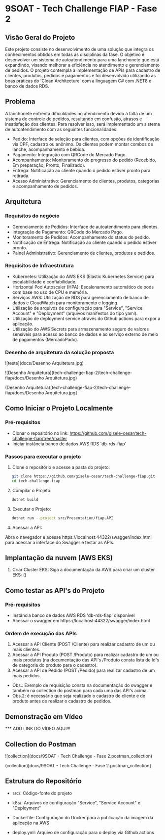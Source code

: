 # 9SOAT - Tech Challenge FIAP - Fase 2

## Visão Geral do Projeto

Este projeto consiste no desenvolvimento de uma solução que integra os conhecimentos obtidos em todas as disciplinas da fase. O objetivo é desenvolver um sistema de autoatendimento para uma lanchonete que está expandindo, visando melhorar a eficiência no atendimento e gerenciamento de pedidos.
O projeto contempla a implementação de APIs para cadastro de clientes, produtos, pedidos e pagamentos e foi desenvolvido utilizando as boas práticas do 'Clean Architecture' com a linguagem C# com .NET8 e banco de dados RDS.

## Problema

A lanchonete enfrenta dificuldades no atendimento devido à falta de um sistema de controle de pedidos, resultando em confusão, atrasos e insatisfação dos clientes. Para resolver isso, será implementado um sistema de autoatendimento com as seguintes funcionalidades:

 - Pedido: Interface de seleção para clientes, com opções de identificação via CPF, cadastro ou anônimo. Os clientes podem montar combos de lanche, acompanhamento e bebida.
 - Pagamento: Integração com QRCode do Mercado Pago.
 - Acompanhamento: Monitoramento do progresso do pedido (Recebido, Em preparação, Pronto, Finalizado).
 - Entrega: Notificação ao cliente quando o pedido estiver pronto para retirada.
 - Acesso Administrativo: Gerenciamento de clientes, produtos, categorias e acompanhamento de pedidos.

 ## Arquitetura

 ### Requisitos do negócio

 - Gerenciamento de Pedidos: Interface de autoatendimento para clientes.
 - Integração de Pagamento: QRCode do Mercado Pago.
 - Monitoramento de Pedidos: Acompanhamento do status do pedido.
 - Notificação de Entrega: Notificação ao cliente quando o pedido estiver pronto.
 - Painel Administrativo: Gerenciamento de clientes, produtos e pedidos.

 ### Requisitos de Infraestrutura

 - Kubernetes: Utilização do AWS EKS (Elastic Kubernetes Service) para escalabilidade e confiabilidade.
 - Horizontal Pod Autoscaler (HPA): Escalonamento automático de pods com base no uso de CPU e memória.
 - Serviços AWS: Utilização de RDS para gerenciamento de banco de dados e CloudWatch para monitoramento e logging.
 - Utilização de arquivos de configuração para "Service", "Service Account" e "Deployment" (arquivos manifestos do tipo yaml).
 - Utilização de deployment service através do Github actions para expor a aplicação.
 - Utilização do AWS Secrets para armazenamento seguro de valores sensíveis para acesso ao banco de dados e ao serviço externo de meio de pagamentos (MercadoPado). 

 ### Desenho de arquitetura da solução proposta

![teste](docs/Desenho Arquitetura.jpg)

![Desenho Arquitetura](tech-challenge-fiap-2/tech-challenge-fiap/docs/Desenho Arquitetura.jpg)


 (Desenho Arquitetura)[tech-challenge-fiap-2/tech-challenge-fiap/docs/Desenho Arquitetura.jpg]


## Como Iniciar o Projeto Localmente

### Pré-requisitos

- Clonar o repositório no link: https://github.com/gisele-cesar/tech-challenge-fiap/tree/master
- Iniciar instância banco de dados AWS RDS 'db-rds-fiap'

### Passos para executar o projeto

1. Clone o repositório e acesse a pasta do projeto:

```bash
   git clone https://github.com/gisele-cesar/tech-challenge-fiap.git
   cd tech-challenge-fiap
```

2. Compilar o Projeto:

```bash
   dotnet build
```
3. Executar o Projeto:

```bash
   dotnet run --project src/Presentation/fiap.API
```

4.	Acessar a API:
   
   Abra o navegador e acesse https://localhost:44322/swagger/index.html para acessar a interface do Swagger e testar as APIs.

## Implantação da nuvem (AWS EKS)

1. Criar Cluster EKS: Siga a documentação da AWS para criar um cluster EKS: ()

## Como testar as API's do Projeto

### Pré-requisitos

- Instância banco de dados AWS RDS 'db-rds-fiap' disponível
- Acessar o swagger em https://localhost:44322/swagger/index.html 

### Ordem de execução das APIs

1. Acessar a API Cliente (POST /Cliente) para realizar cadastro de um ou mais clientes.
2. Acessar a API Produto (POST /Produto) para realizar cadastro de um ou mais produtos (na documentação das API's /Produto consta lista de Id's de categoria do produto para o cadastro).
3. Acessar a API de Pedido (POST /Pedido) para realizar cadastro de um mais pedidos.

- Obs.: Exemplo de requisição consta na documentação do swagger e também na collection do postman para cada uma das API's acima.
- Obs.2: é necessário que seja realizado o cadastro de cliente e de produto antes de realizar o cadastro de pedidos.

## Demonstração em Vídeo

*** ADD LINK DO VÍDEO AQUI!!!

## Collection do Postman

![collection](docs/9SOAT -  Tech Challenge - Fase 2.postman_collection)

(collection)[docs/9SOAT -  Tech Challenge - Fase 2.postman_collection]

## Estrutura do Repositório

 - src/: Código-fonte do projeto

 - k8s/: Arquivos de configuração "Service", "Service Account" e "Deployment"

 - Dockerfile: Configuração do Docker para a publicação da imagem da aplicação na AWS

 - deploy.yml: Arquivo de configuração para o deploy via Github actions

